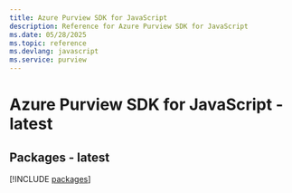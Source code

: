 ```yaml
---
title: Azure Purview SDK for JavaScript
description: Reference for Azure Purview SDK for JavaScript
ms.date: 05/28/2025
ms.topic: reference
ms.devlang: javascript
ms.service: purview
---
```

# Azure Purview SDK for JavaScript - latest
## Packages - latest
[!INCLUDE [packages](purview-index.md)]